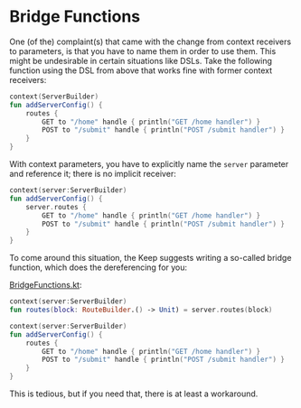 # Bridge Functions
One (of the) complaint(s) that came with the change from context receivers to parameters, is that you have to name them
in order to use them. This might be undesirable in certain situations like DSLs. Take the following function using the
DSL from above that works fine with former context receivers:

```kotlin
context(ServerBuilder)
fun addServerConfig() {
    routes {
        GET to "/home" handle { println("GET /home handler") }
        POST to "/submit" handle { println("POST /submit handler") }
    }
}
```

With context parameters, you have to explicitly name the `server` parameter and reference it; there is no implicit receiver:

```kotlin
context(server:ServerBuilder)
fun addServerConfig() {
    server.routes {
        GET to "/home" handle { println("GET /home handler") }
        POST to "/submit" handle { println("POST /submit handler") }
    }
}
```

To come around this situation, the Keep suggests writing a so-called bridge function, which does the dereferencing
for you:

[BridgeFunctions.kt](../main/context-parameters/src/main/kotlin/com/github/ralfstuckert/kcr/BridgeFunctions.kt):

```kotlin
context(server:ServerBuilder)
fun routes(block: RouteBuilder.() -> Unit) = server.routes(block)

context(server:ServerBuilder)
fun addServerConfig() {
    routes {
        GET to "/home" handle { println("GET /home handler") }
        POST to "/submit" handle { println("POST /submit handler") }
    }
}
```

This is tedious, but if you need that, there is at least a workaround.

